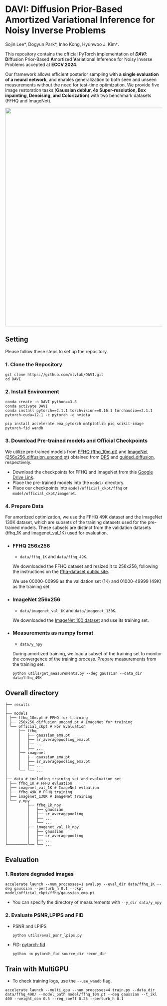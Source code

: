 # DAVI: Diffusion Prior-Based Amortized Variational Inference for Noisy Inverse Problems

<!-- ** [Paper] ()** -->

Sojin Lee*, Dogyun Park*, Inho Kong, Hyunwoo J. Kim†.

This repository contains the official PyTorch implementation of **_DAVI_**: **D**iffusion Prior-Based **A**mortized **V**ariational **I**nference for Noisy Inverse Problems accepted at **ECCV 2024**.

Our framework allows efficient posterior sampling with **a single evaluation of a neural network**, and enables generalization to both seen and unseen measurements without the need for test-time optimization. We provide five image restoration tasks (**Gaussian deblur, 4x Super-resolution, Box inpainting, Denoising, and Colorization**) with two benchmark datasets (FFHQ and ImageNet).

<div align="center">
  <img src="asset/main.png" width="700px" />
</div>

## Setting

Please follow these steps to set up the repository.

### 1. Clone the Repository

```
git clone https://github.com/mlvlab/DAVI.git
cd DAVI
```

### 2. Install Environment

```
conda create -n DAVI python==3.8
conda activate DAVI
conda install pytorch==2.1.1 torchvision==0.16.1 torchaudio==2.1.1 pytorch-cuda=12.1 -c pytorch -c nvidia

```

```
pip install accelerate ema_pytorch matplotlib piq scikit-image pytorch-fid wandb
```

### 3. Download Pre-trained models and Official Checkpoints

We utilize pre-trained models from [FFHQ (ffhq_10m.pt)](https://drive.google.com/drive/folders/1jElnRoFv7b31fG0v6pTSQkelbSX3xGZh) and [ImageNet (256x256_diffusion_uncond.pt)](https://openaipublic.blob.core.windows.net/diffusion/jul-2021/256x256_diffusion_uncond.pt) obtained from [DPS](https://github.com/DPS2022/diffusion-posterior-sampling?tab=readme-ov-file) and [guided_diffusion](https://github.com/openai/guided-diffusion), respectively.

- Download the checkpoints for FFHQ and ImageNet from this [Google Drive Link](https://drive.google.com/drive/folders/1h8vKYwTYSshljBuW9NdBRJQSp_HBPZdA).
- Place the pre-trained models into the `model/` directory.
- Place our checkpoints into `model/official_ckpt/ffhq` or `model/official_ckpt/imagenet`.

### 4. Prepare Data

For amortized optimization, we use the FFHQ 49K dataset and the ImageNet 130K dataset, which are subsets of the training datasets used for the pre-trained models. These subsets are distinct from the validation datasets (ffhq_1K and imagenet_val_1K) used for evaluation.

- ### FFHQ 256x256

  - `data/ffhq_1K` and `data/ffhq_49K`.

  We downloaded the FFHQ dataset and resized it to 256x256, following the instructions on the [ffhq-dataset
  public site](https://github.com/NVlabs/ffhq-dataset).

  We use 00000-00999 as the validation set (1K) and 01000-49999 (49K) as the training set.

- ### ImageNet 256x256

  - `data/imagenet_val_1K` and `data/imagenet_130K`.

  We downloaded the [ImageNet 100 dataset](https://www.kaggle.com/datasets/ambityga/imagenet100) and use its training set.

- ### Measurements as numpy format

  - `data/y_npy`

  During amortized training, we load a subset of the training set to monitor the convergence of the training process. Prepare measurements from the training set.

  ```
  python utils/get_measurements.py --deg gaussian --data_dir data/ffhq_49K
  ```

## Overall directory

```
├── results
│
├── models
│ ├── ffhq_10m.pt # FFHQ for training
│ ├── 256x256_diffusion_uncond.pt # ImageNet for training
│ └── official_ckpt # For Evaluation
│     ├── ffhq
│     │   ├── gaussian_ema.pt
│     │   ├── sr_averagepooling_ema.pt
│     │   ├── ...
│     │   ├── ...
│     ├── imagenet
│     │   ├── gaussian_ema.pt
│     │   ├── sr_averagepooling_ema.pt
│     │   ├── ...
│     └── └── ...
│
├── data # including training set and evaluation set
│ ├── ffhq_1K # FFHQ evluation
│ ├── imagenet_val_1K # ImageNet evluation
│ ├── ffhq_49K # FFHQ training
│ ├── imagenet_130K # ImageNet training
│ └── y_npy
│         ├── ffhq_1k_npy
│         │   ├── gaussian
│         │   ├── sr_averagepooling
│         │   ├── ...
│         │   └── ...
│         ├── imagenet_val_1k_npy
│         │   ├── gaussian
│         │   ├── sr_averagepooling
│         │   ├── ...
└─────────└── └── ...
```

## Evaluation

### 1. Restore degraded images

```
accelerate launch --num_processes=1 eval.py --eval_dir data/ffhq_1K --deg gaussian --perturb_h 0.1 --ckpt model/official_ckpt/ffhq/gaussian_ema.pt
```

- You can specify the directory of measurements with `--y_dir data/y_npy`

### 2. Evaluate PSNR,LPIPS and FID

- PSNR and LPIPS
  ```
  python utils/eval_psnr_lpips.py
  ```
- FID: [pytorch-fid](https://github.com/mseitzer/pytorch-fid)
  ```
  python -m pytorch_fid source_dir recon_dir
  ```

## Train with MultiGPU

- To check training logs, use the `--use_wandb` flag.

```
accelerate launch --multi_gpu --num_processes=4 train.py --data_dir data/ffhq_49K/ --model_path model/ffhq_10m.pt --deg gaussian --t_ikl 400 --weight_con 0.5 --reg_coeff 0.25 --perturb_h 0.1
```
